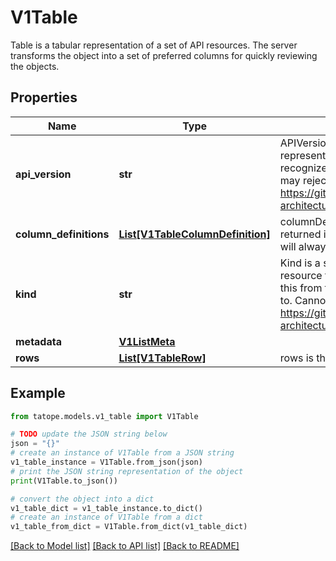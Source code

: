 # V1Table

Table is a tabular representation of a set of API resources. The server transforms the object into a set of preferred columns for quickly reviewing the objects.

## Properties

Name | Type | Description | Notes
------------ | ------------- | ------------- | -------------
**api_version** | **str** | APIVersion defines the versioned schema of this representation of an object. Servers should convert recognized schemas to the latest internal value, and may reject unrecognized values. More info: https://git.k8s.io/community/contributors/devel/sig-architecture/api-conventions.md#resources | [optional] 
**column_definitions** | [**List[V1TableColumnDefinition]**](V1TableColumnDefinition.md) | columnDefinitions describes each column in the returned items array. The number of cells per row will always match the number of column definitions. | 
**kind** | **str** | Kind is a string value representing the REST resource this object represents. Servers may infer this from the endpoint the client submits requests to. Cannot be updated. In CamelCase. More info: https://git.k8s.io/community/contributors/devel/sig-architecture/api-conventions.md#types-kinds | [optional] 
**metadata** | [**V1ListMeta**](V1ListMeta.md) |  | [optional] 
**rows** | [**List[V1TableRow]**](V1TableRow.md) | rows is the list of items in the table. | 

## Example

```python
from tatope.models.v1_table import V1Table

# TODO update the JSON string below
json = "{}"
# create an instance of V1Table from a JSON string
v1_table_instance = V1Table.from_json(json)
# print the JSON string representation of the object
print(V1Table.to_json())

# convert the object into a dict
v1_table_dict = v1_table_instance.to_dict()
# create an instance of V1Table from a dict
v1_table_from_dict = V1Table.from_dict(v1_table_dict)
```
[[Back to Model list]](../README.md#documentation-for-models) [[Back to API list]](../README.md#documentation-for-api-endpoints) [[Back to README]](../README.md)


